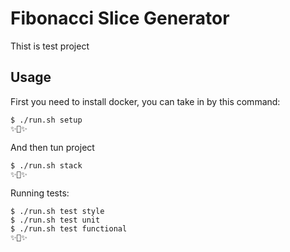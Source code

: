 # Fibonacci Slice Generator
Thist is test project

Usage
------------

First you need to install docker, you can take in by this command:

``` {.sourceCode .bash}
$ ./run.sh setup
✨🍰✨
```

And then tun project
``` {.sourceCode .bash}
$ ./run.sh stack
✨🍰✨
```
Running tests:
``` {.sourceCode .bash}
$ ./run.sh test style
$ ./run.sh test unit
$ ./run.sh test functional
✨🍰✨
```